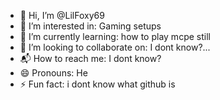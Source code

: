 - 👋 Hi, I’m @LilFoxy69
- 👀 I’m interested in: Gaming setups
- 🌱 I’m currently learning: how to play mcpe still
- 💞️ I’m looking to collaborate on: I dont know?...
- 📬 How to reach me: I dont know?
- 😄 Pronouns: He
- ⚡ Fun fact: i dont know what github is

<!---
LilFoxy69/LilFoxy69 is a ✨ special ✨ repository because its `README.md` (this file) appears on your GitHub profile.
You can click the Preview link to take a look at your changes.
--->
